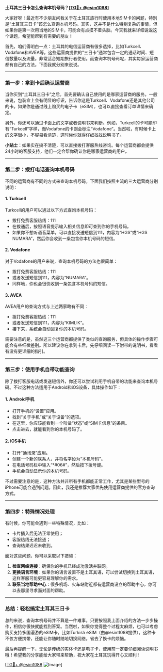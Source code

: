**土耳其三日卡怎么查询本机号码？[[TG💪+ @esim1088](https://t.me/s/esim1088)]**

大家好呀！最近有不少朋友问我关于在土耳其旅行时使用本地SIM卡的问题，特别是“土耳其三日卡”该怎么查询本机号码。其实，这并不是什么特别复杂的事情，但如果你是第一次用当地的SIM卡，可能会有点摸不着头脑。今天我就来详细说说这个话题，希望能帮到有需要的朋友！

首先，咱们得明白一点：土耳其的电信运营商有很多选择，比如Turkcell、Vodafone和AVEA等。这些运营商提供的“三日卡”通常包含一定的通话时间、短信数量以及流量，非常适合短期旅行者使用。而查询本机号码呢，其实每家运营商都有自己的方法，下面我就分别来说说。

---

### **第一步：拿到卡后确认运营商**
当你买到“土耳其三日卡”之后，首先要确认自己使用的是哪家运营商的服务。一般来说，包装盒上会有明显的标识，告诉你这是Turkcell、Vodafone还是其他公司的卡。如果你是通过线上购买的电子卡（eSIM），也可以直接查看订单详情来确定。

另外，你还可以通过卡面上的文字或者说明书来判断。例如，Turkcell的卡可能印有“Turkcell”字样，而Vodafone的卡则会标注“Vodafone”。当然啦，有时候卡上的文字很小，不容易看清楚，这时候你就得仔细找找说明书了。

**小贴士**：如果实在搞不清楚，可以直接拨打客服热线咨询。每个运营商都会提供24小时的客服支持，他们一定会帮你确认你是哪家运营商的用户。

---

### **第二步：拨打电话查询本机号码**
不同的运营商有不同的方式来查询本机号码。下面我们按照主流的三大运营商分别说明：

#### **1. Turkcell**
Turkcell的用户可以通过以下方式查询本机号码：
- 拨打免费客服热线：111
- 在拨通后，按照语音提示输入相关信息即可查到你的手机号码。
- 如果你不想听语音菜单，可以直接发送短信到111，内容为“HGS”或“HGS NUMARA”，然后你会收到一条包含你本机号码的短信。

#### **2. Vodafone**
对于Vodafone的用户来说，查询本机号码的方法也很简单：
- 拨打免费客服热线：111
- 或者发送短信到111，内容为“NUMARA”。
- 同样地，你也会很快收到一条包含本机号码的短信。

#### **3. AVEA**
AVEA用户的查询方式与上述两家略有不同：
- 拨打免费客服热线：111
- 或者发送短信到111，内容为“KIMLIK”。
- 接下来，系统会自动回复你的本机号码。

需要注意的是，虽然这三个运营商都提供了类似的查询服务，但具体的操作步骤可能会有些细微差别。所以建议你在拿到卡后，先仔细阅读一下附带的说明书，看看有没有更详细的指引。

---

### **第三步：使用手机自带功能查询**
除了拨打客服电话或发送短信外，你还可以尝试利用手机自带的功能来查询本机号码。不过这种方法适用于Android和iOS设备，具体操作如下：

#### **1. Android手机**
- 打开手机的“设置”应用。
- 找到“关于手机”或“关于设备”的选项。
- 在这里，你应该能看到一个叫做“状态”或“SIM卡信息”的条目。
- 点击进去，就能看到你的本机号码了。

#### **2. iOS手机**
- 打开“通讯录”应用。
- 创建一个新的联系人，并将名字设为“本机号码”。
- 在电话号码栏中输入“*#06#”，然后按下拨号键。
- 手机会自动显示你的本机号码。

不过需要注意的是，这种方法并非所有手机都能正常工作，尤其是某些型号的iPhone可能会遇到问题。因此，我还是推荐大家优先使用运营商提供的官方查询方式。

---

### **第四步：特殊情况处理**
有时候，你可能会遇到一些特殊情况，比如：
- 卡片插入后无法正常使用；
- 客服热线无法接通；
- 查询结果迟迟未收到。

面对这些问题，你可以采取以下措施：
1. **检查网络连接**：确保你的手机已经成功激活并联网。
2. **更换语言环境**：如果你的语言设置不是土耳其语，可以尝试切换到土耳其语，这样客服可能更容易理解你的需求。
3. **联系当地帮助中心**：很多机场、火车站附近都有运营商设立的帮助中心，你可以去那里寻求面对面的帮助。

---

### **总结：轻松搞定土耳其三日卡**
总的来说，查询本机号码并不算是一件难事。只要按照我上面介绍的方法一步步操作，相信你很快就能找到答案。当然啦，如果你觉得整个过程太麻烦，也可以考虑购买支持多国漫游的eSIM卡，比如Turkish eSIM（由@esim1088提供）。这种卡不仅方便携带，还能让你随时随地切换网络，省去了换卡的烦恼。

最后再提醒一下，无论是传统的实体卡还是电子卡，使用前一定要仔细阅读说明书哦！希望我的分享能给大家带来帮助，祝大家在土耳其玩得开心又顺利！

[[TG💪+ @esim1088](https://t.me/s/esim1088) ![Image](https://i.postimg.cc/4NQfJmqS/Snipaste-2025-05-13-00-14-12.png)]